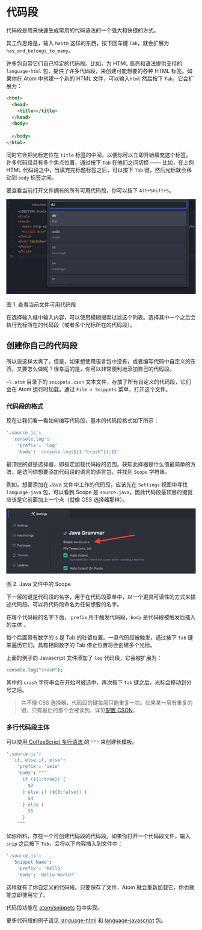 # 代码段 #

代码段是用来快速生成常用的代码语法的一个强大和快捷的方式。

其工作思路是，输入 `habtm` 这样的东西，按下回车键 `Tab`，就会扩展为 `has_and_belongs_to_many`。

许多包自带它们自己特定的代码段。比如，为 HTML 高亮和语法提供支持的 `language-html` 包，提供了许多代码段，来创建可能想要的各种 HTML 标签。如果你在 Atom 中创建一个新的 HTML 文件，可以输入`html` 然后按下 `Tab`，它会扩展为：

```html
<html>
  <head>
    <title></title>
  </head>
  <body>

  </body>
</html>
```

同时它会把光标定位在 `title` 标签的中间，以便你可以立即开始填充这个标签。许多代码段具有多个焦点位置，通过按下 `Tab` 在他们之间切换 —— 比如，在上例 HTML 代码段之中，当填充完标题标签之后，可以按下 `Tab` 键，然后光标就会移动到 `body` 标签之间。

要查看当前打开文件拥有的所有可用代码段，你可以按下 `Alt+Shift+S`。

![see all the available snippets](./images/snippets-see-snippets.png)

图 1. 查看当前文件可用代码段

在选择输入框中输入内容，可以使用模糊搜索过滤这个列表。选择其中一个之后会执行光标所在的代码段（或者多个光标所在的代码段）。

## 创建你自己的代码段 ##

所以说这样太爽了。但是，如果想使用语言包中没有，或者编写代码中自定义的东西，又要怎么做呢？很幸运的是，你可以非常便利地添加自己的代码段。

`~\.atom` 目录下的 `snippets.cson` 文本文件，存放了所有自定义的代码段，它们会在 Atom 运行时加载。通过 `File > Snippets` 菜单，打开这个文件。

### 代码段的格式 ###

现在让我们看一看如何编写代码段，基本的代码段格式如下所示：

```coffeescript
'.source.js':
  'console.log':
    'prefix': 'log'
    'body': 'console.log(${1:"crash"});$2'
```

最顶层的键是选择器，即指定加载代码段的范围。获知此择器是什么值最简单的方法，是访问你想要添加代码段的语言的语言包，并找到 `Scope` 字符串。

例如，想要添加在 Java 文件中工作的代码段，应该先在 `Settings` 视图中寻找 `language-java` 包，可以看到 Scope 是 `source.java`，因此代码段最顶层的键就应该是它前面加上一个点（就像 CSS 选择器那样）。

![snippet scope](./images/snippet-scope.png)

图 2. Java 文件中的 Scope

下一层的键是代码段的名字，用于在代码段菜单中，以一个更具可读性的方式来描述代码段。可以将代码段命名为任何想要的名字。

在每个代码段的名字下面， `prefix` 用于触发代码段，`body` 是代码段被触发后插入的主体 。

每个后面带有数字的 `$` 是 Tab 的驻留位置。一旦代码段被触发，通过按下 `Tab` 键来遍历它们。具有相同数字的 Tab 停止位置将会创建多个光标。

上面的例子向 Javascript 文件添加了 `log` 代码段，它会被扩展为：

```coffeescript
console.log("crash");
```

其中的 `crash` 字符串会在开始时被选中，再次按下 `Tab` 键之后，光标会移动到分号之后。

>并不像 CSS 选择器，代码段的键每层只能重复一次。如果某一层有重复的键，只有最后的那个会被读到，详见[配置 CSON](http://flight-manual.atom.io/using-atom/sections/basic-customization/#configuring-with-cson)。

### 多行代码段主体 ###

可以使用[ CoffeeScript 多行语法 ](http://coffeescript.org/#strings)的 `"""` 来创建长模板。

```coffeescript
'.source.js':
  'if, else if, else':
    'prefix': 'ieie'
    'body': """
      if (${1:true}) {
        $2
      } else if (${3:false}) {
        $4
      } else {
        $5
      }
    """
```

如你所料，存在一个可创建代码段的代码段。如果你打开一个代码段文件，输入 `snip` 之后按下 `Tab`，会将以下内容插入到文件中：

```coffeescript
'.source.js':
  'Snippet Name':
    'prefix': 'hello'
    'body': 'Hello World!'
```

这样就有了你自定义的代码段。只要保存了文件，Atom 就会重新加载它，你也就能立即使用它了。

代码段功能在 [atom/snippets](https://github.com/atom/snippets) 包中实现。

更多代码段的例子请见 [language-html](https://github.com/atom/language-html/blob/master/snippets/language-html.cson) 和 [language-javascript](https://github.com/atom/language-javascript/blob/master/snippets/language-javascript.cson) 包。
